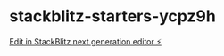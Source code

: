 # stackblitz-starters-ycpz9h

[Edit in StackBlitz next generation editor ⚡️](https://stackblitz.com/~/github.com/luckkrit/stackblitz-starters-ycpz9h)